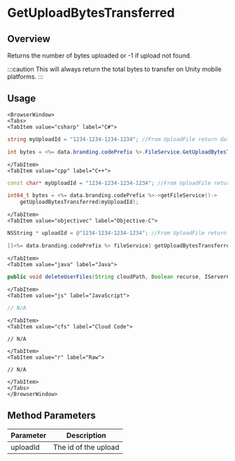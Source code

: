 # GetUploadBytesTransferred
## Overview
Returns the number of bytes uploaded or -1 if upload not found.

:::caution
This will always return the total bytes to transfer on Unity mobile platforms.
:::

## Usage

```mdx-code-block
<BrowserWindow>
<Tabs>
<TabItem value="csharp" label="C#">
```

```csharp
string myUploadId = "1234-1234-1234-1234"; //From UploadFile return data

int bytes = <%= data.branding.codePrefix %>.FileService.GetUploadBytesTransferred(myUploadId);
```

```mdx-code-block
</TabItem>
<TabItem value="cpp" label="C++">
```

```cpp
const char* myUploadId = "1234-1234-1234-1234"; //From UploadFile return data

int64_t bytes = <%= data.branding.codePrefix %>->getFileService()->
    getUploadBytesTransferred(myUploadId);
```

```mdx-code-block
</TabItem>
<TabItem value="objectivec" label="Objective-C">
```

```objectivec
NSString * uploadId = @"1234-1234-1234-1234"; //From UploadFile return data

[[<%= data.branding.codePrefix %> fileService] getUploadBytesTransferred:uploadId];
```

```mdx-code-block
</TabItem>
<TabItem value="java" label="Java">
```

```java
public void deleteUserFiles(String cloudPath, Boolean recurse, IServerCallback callback)
```

```mdx-code-block
</TabItem>
<TabItem value="js" label="JavaScript">
```

```javascript
// N/A
```

```mdx-code-block
</TabItem>
<TabItem value="cfs" label="Cloud Code">
```

```cfscript
// N/A
```

```mdx-code-block
</TabItem>
<TabItem value="r" label="Raw">
```

```cfscript
// N/A
```

```mdx-code-block
</TabItem>
</Tabs>
</BrowserWindow>
```

## Method Parameters
Parameter | Description
--------- | -----------
uploadId | The id of the upload


